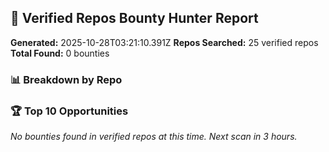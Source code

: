 ## 🎯 Verified Repos Bounty Hunter Report

**Generated:** 2025-10-28T03:21:10.391Z
**Repos Searched:** 25 verified repos
**Total Found:** 0 bounties

### 📊 Breakdown by Repo


### 🏆 Top 10 Opportunities

*No bounties found in verified repos at this time. Next scan in 3 hours.*

